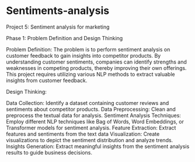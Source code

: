 # Sentiments-analysis
Project 5: Sentiment analysis for  marketing
 
Phase 1: Problem Definition and Design Thinking

Problem Definition: The problem is to perform sentiment analysis on customer feedback to gain insights into competitor products. By understanding customer sentiments, companies can identify strengths and weaknesses in competing products, thereby improving their own offerings. This project requires utilizing various NLP methods to extract valuable insights from customer feedback.

Design Thinking:

Data Collection: Identify a dataset containing customer reviews and sentiments about competitor products.
Data Preprocessing: Clean and preprocess the textual data for analysis.
Sentiment Analysis Techniques: Employ different NLP techniques like Bag of Words, Word Embeddings, or Transformer models for sentiment analysis.
Feature Extraction: Extract features and sentiments from the text data
Visualization: Create visualizations to depict the sentiment distribution and analyze trends.
Insights Generation: Extract meaningful insights from the sentiment analysis results to guide business decisions.

